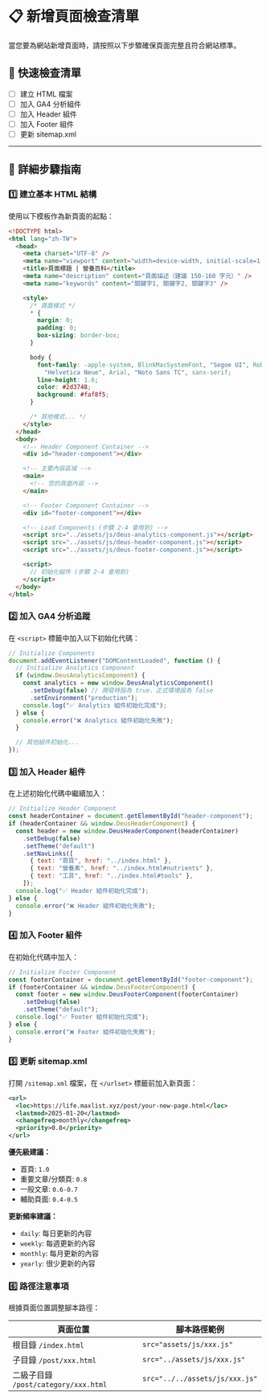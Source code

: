 # 📋 新增頁面檢查清單

當您要為網站新增頁面時，請按照以下步驟確保頁面完整且符合網站標準。

## 🎯 快速檢查清單

- [ ] 建立 HTML 檔案
- [ ] 加入 GA4 分析組件
- [ ] 加入 Header 組件
- [ ] 加入 Footer 組件
- [ ] 更新 sitemap.xml

---

## 📝 詳細步驟指南

### 1️⃣ **建立基本 HTML 結構**

使用以下模板作為新頁面的起點：

```html
<!DOCTYPE html>
<html lang="zh-TW">
  <head>
    <meta charset="UTF-8" />
    <meta name="viewport" content="width=device-width, initial-scale=1.0" />
    <title>頁面標題 | 營養百科</title>
    <meta name="description" content="頁面描述（建議 150-160 字元）" />
    <meta name="keywords" content="關鍵字1, 關鍵字2, 關鍵字3" />

    <style>
      /* 頁面樣式 */
      * {
        margin: 0;
        padding: 0;
        box-sizing: border-box;
      }

      body {
        font-family: -apple-system, BlinkMacSystemFont, "Segoe UI", Roboto,
          "Helvetica Neue", Arial, "Noto Sans TC", sans-serif;
        line-height: 1.6;
        color: #2d3748;
        background: #faf8f5;
      }

      /* 其他樣式... */
    </style>
  </head>
  <body>
    <!-- Header Component Container -->
    <div id="header-component"></div>

    <!-- 主要內容區域 -->
    <main>
      <!-- 您的頁面內容 -->
    </main>

    <!-- Footer Component Container -->
    <div id="footer-component"></div>

    <!-- Load Components (步驟 2-4 會用到) -->
    <script src="../assets/js/deus-analytics-component.js"></script>
    <script src="../assets/js/deus-header-component.js"></script>
    <script src="../assets/js/deus-footer-component.js"></script>

    <script>
      // 初始化組件 (步驟 2-4 會用到)
    </script>
  </body>
</html>
```

### 2️⃣ **加入 GA4 分析追蹤**

在 `<script>` 標籤中加入以下初始化代碼：

```javascript
// Initialize Components
document.addEventListener("DOMContentLoaded", function () {
  // Initialize Analytics Component
  if (window.DeusAnalyticsComponent) {
    const analytics = new window.DeusAnalyticsComponent()
      .setDebug(false) // 開發時設為 true，正式環境設為 false
      .setEnvironment("production");
    console.log("✅ Analytics 組件初始化完成");
  } else {
    console.error("❌ Analytics 組件初始化失敗");
  }

  // 其他組件初始化...
});
```

### 3️⃣ **加入 Header 組件**

在上述初始化代碼中繼續加入：

```javascript
// Initialize Header Component
const headerContainer = document.getElementById("header-component");
if (headerContainer && window.DeusHeaderComponent) {
  const header = new window.DeusHeaderComponent(headerContainer)
    .setDebug(false)
    .setTheme("default")
    .setNavLinks([
      { text: "首頁", href: "../index.html" },
      { text: "營養素", href: "../index.html#nutrients" },
      { text: "工具", href: "../index.html#tools" },
    ]);
  console.log("✅ Header 組件初始化完成");
} else {
  console.error("❌ Header 組件初始化失敗");
}
```

### 4️⃣ **加入 Footer 組件**

在初始化代碼中加入：

```javascript
// Initialize Footer Component
const footerContainer = document.getElementById("footer-component");
if (footerContainer && window.DeusFooterComponent) {
  const footer = new window.DeusFooterComponent(footerContainer)
    .setDebug(false)
    .setTheme("default");
  console.log("✅ Footer 組件初始化完成");
} else {
  console.error("❌ Footer 組件初始化失敗");
}
```

### 5️⃣ **更新 sitemap.xml**

打開 `/sitemap.xml` 檔案，在 `</urlset>` 標籤前加入新頁面：

```xml
<url>
  <loc>https://life.maxlist.xyz/post/your-new-page.html</loc>
  <lastmod>2025-01-20</lastmod>
  <changefreq>monthly</changefreq>
  <priority>0.8</priority>
</url>
```

**優先級建議：**

- 首頁: `1.0`
- 重要文章/分類頁: `0.8`
- 一般文章: `0.6-0.7`
- 輔助頁面: `0.4-0.5`

**更新頻率建議：**

- `daily`: 每日更新的內容
- `weekly`: 每週更新的內容
- `monthly`: 每月更新的內容
- `yearly`: 很少更新的內容

### 6️⃣ **路徑注意事項**

根據頁面位置調整腳本路徑：

| 頁面位置                             | 腳本路徑範例                   |
| ------------------------------------ | ------------------------------ |
| 根目錄 `/index.html`                 | `src="assets/js/xxx.js"`       |
| 子目錄 `/post/xxx.html`              | `src="../assets/js/xxx.js"`    |
| 二級子目錄 `/post/category/xxx.html` | `src="../../assets/js/xxx.js"` |
